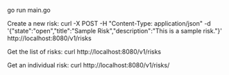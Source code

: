 go run main.go


Create a new risk:
curl -X POST -H "Content-Type: application/json" -d '{"state":"open","title":"Sample Risk","description":"This is a sample risk."}' http://localhost:8080/v1/risks


Get the list of risks:
curl http://localhost:8080/v1/risks


Get an individual risk:
curl http://localhost:8080/v1/risks/<id>